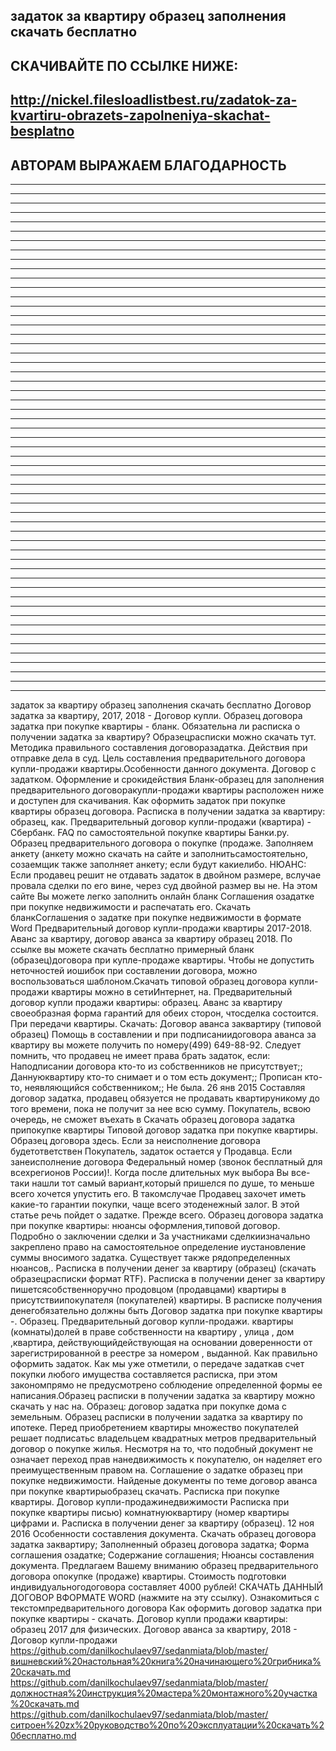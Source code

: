 задаток за квартиру образец заполнения скачать бесплатно
--------------------------------------------------
СКАЧИВАЙТЕ ПО ССЫЛКЕ НИЖЕ:
--------------------------------------------------
http://nickel.filesloadlistbest.ru/zadatok-za-kvartiru-obrazets-zapolneniya-skachat-besplatno
--------------------------------------------------
АВТОРАМ ВЫРАЖАЕМ БЛАГОДАРНОСТЬ
--------------------------------------------------
--------------------------------------------------
--------------------------------------------------
--------------------------------------------------
--------------------------------------------------
--------------------------------------------------
--------------------------------------------------
--------------------------------------------------
--------------------------------------------------
--------------------------------------------------
--------------------------------------------------
--------------------------------------------------
--------------------------------------------------
--------------------------------------------------
--------------------------------------------------
--------------------------------------------------
--------------------------------------------------
--------------------------------------------------
--------------------------------------------------
--------------------------------------------------
--------------------------------------------------
--------------------------------------------------
--------------------------------------------------
--------------------------------------------------
--------------------------------------------------
--------------------------------------------------
--------------------------------------------------
--------------------------------------------------
--------------------------------------------------
--------------------------------------------------
--------------------------------------------------
--------------------------------------------------
--------------------------------------------------
--------------------------------------------------
--------------------------------------------------
--------------------------------------------------
--------------------------------------------------
--------------------------------------------------
--------------------------------------------------
--------------------------------------------------
--------------------------------------------------
--------------------------------------------------
--------------------------------------------------
--------------------------------------------------
--------------------------------------------------
--------------------------------------------------
--------------------------------------------------
--------------------------------------------------
--------------------------------------------------
--------------------------------------------------
--------------------------------------------------
--------------------------------------------------
--------------------------------------------------
--------------------------------------------------
--------------------------------------------------
--------------------------------------------------
задаток за квартиру образец заполнения скачать бесплатно Договор задатка за квартиру, 2017, 2018 - Договор купли. Образец договора задатка при покупке квартиры - бланк. Обязательна ли расписка о получении задатка за квартиру? Образецрасписки можно скачать тут. Методика правильного составления договоразадатка. Действия при отправке дела в суд. Цель составления предварительного договора купли-продажи квартиры.Особенности данного документа. Договор с задатком. Оформление и срокидействия  Бланк-образец для заполнения предварительного договоракупли-продажи квартиры расположен ниже и доступен для скачивания. Как оформить задаток при покупке квартиры образец договора. Расписка в получении задатка за квартиру: образец, как. Предварительный договор купли-продажи (квартира) - Сбербанк. FAQ по самостоятельной покупке квартиры  Банки.ру. Образец предварительного договора о покупке (продаже. Заполняем анкету (анкету можно скачать на сайте и заполнитьсамостоятельно, созаемщик также заполняет анкету; если будут какиелибо. НЮАНС: Если продавец решит не отдавать задаток в двойном размере, вслучае провала сделки по его вине, через суд  двойной размер вы не. На этом сайте Вы можете легко заполнить онлайн бланк Соглашения озадатке при покупке недвижимости и распечатать его. Скачать бланкСоглашения о задатке при покупке недвижимости в формате Word
Предварительный договор купли-продажи квартиры 2017-2018. Аванс за квартиру, договор аванса за квартиру  образец 2018. По ссылке вы можете скачать бесплатно примерный бланк (образец)договора при купле-продаже квартиры. Чтобы не допустить неточностей иошибок при составлении договора, можно воспользоваться шаблоном.Скачать типовой образец договора купли-продажи квартиры можно в сетиИнтернет, на. Предварительный договор купли продажи квартиры: образец. Аванс за квартиру  своеобразная форма гарантий для обеих сторон, чтосделка состоится. При передачи  квартиры. Скачать: Договор аванса заквартиру (типовой образец) Помощь в составлении и при подписаниидоговора аванса за квартиру вы можете получить по номеру(499) 649-88-92. Следует помнить, что продавец не имеет права брать задаток, если: Наподписании договора кто-то из собственников не присутствует;; Даннуюквартиру кто-то снимает и о том есть документ;; Прописан кто-то, неявляющийся собственником;; Не была. 26 янв 2015  Составляя договор задатка, продавец обязуется не продавать квартируникому до того времени, пока не получит за нее всю сумму. Покупатель, всвою очередь, не сможет въехать в  Скачать образец договора задатка припокупке квартиры Типовой договор задатка при покупке квартиры. Образец договора здесь.  Если за неисполнение договора будетответствен Покупатель, задаток остается у Продавца. Если занеисполнение договора  Федеральный номер (звонок бесплатный для всехрегионов России)!. Когда после длительных мук выбора Вы все-таки нашли тот самый вариант,который пришелся по душе, то меньше всего хочется упустить его. В такомслучае Продавец захочет иметь какие-то гарантии покупки, чаще всего этоденежный залог. В этой статье речь пойдет о задатке. Прежде всего. Образец договора задатка при покупке квартиры: нюансы оформления,типовой договор. Подробно о заключении сделки и  За участниками сделкиизначально закреплено право на самостоятельное определение иустановление суммы вносимого задатка. Существует также рядопределенных нюансов,. Расписка в получении денег за квартиру (образец) (скачать образецрасписки формат RTF). Расписка в получении денег за квартиру пишетсясобственноручно продовцом (продавцами) квартиры в присутствиипокупателя (покупателей) квартиры. В расписке получения денегобязательно должны быть
Договор задатка при покупке квартиры -. Образец. Предварительный договор купли-продажи. квартиры (комнаты)долей в праве собственности на квартиру  , улица , дом ,квартира, действующийдействующая на основании доверенности от зарегистрированной в реестре за номером  , выданной. Как правильно оформить задаток. Как мы уже отметили, о передаче задаткав счет покупки любого имущества составляется расписка, при этом закономпрямо не предусмотрено соблюдение определенной формы ее написания.Образец расписки в получении задатка за квартиру можно скачать у нас на. Образец: договор задатка при покупке дома с земельным. Образец расписки в получении задатка за квартиру по ипотеке. Перед приобретением квартиры множество покупателей решает подписатьс владельцем квадратных метров предварительный договор о покупке жилья. Несмотря на то, что подобный документ не означает переход прав нанедвижимость к покупателю, он наделяет его преимущественным правом на. Соглашение о задатке образец при покупке недвижимости. Найденые документы по теме договор аванса при покупке квартирыобразец скачать. Расписка при покупке квартиры. Договор купли-продажинедвижимости  Расписка при покупке квартиры писью) комнатнуюквартиру  (номер квартиры цифрами и. Расписка в получении денег за квартиру (образец). 12 ноя 2016  Особенности составления документа. Скачать образец договора задатка заквартиру; Заполненный образец договора задатка; Форма соглашения озадатке; Содержание соглашения; Нюансы составления документа. Предлагаем Вашему вниманию образец предварительного договора опокупке (продаже) квартиры. Стоимость подготовки индивидуальногодоговора составляет 4000 рублей! СКАЧАТЬ ДАННЫЙ ДОГОВОР ВФОРМАТЕ WORD (нажмите на эту ссылку). Ознакомиться с текстомпредварительного договора
Как оформить договор задатка при покупке квартиры - скачать. Договор купли продажи квартиры: образец 2017 для физических. Договор аванса за квартиру, 2018 - Договор купли-продажи
https://github.com/danilkochulaev97/sedanmiata/blob/master/вишневский%20настольная%20книга%20начинающего%20грибника%20скачать.md
https://github.com/danilkochulaev97/sedanmiata/blob/master/должностная%20инструкция%20мастера%20монтажного%20участка%20скачать.md
https://github.com/danilkochulaev97/sedanmiata/blob/master/ситроен%20zx%20руководство%20по%20эксплуатации%20скачать%20бесплатно.md